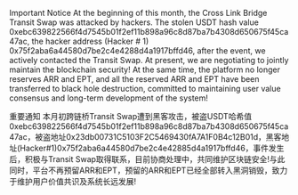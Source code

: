 Important Notice
At the beginning of this month, the Cross Link Bridge Transit Swap was attacked by hackers. The stolen USDT hash value 0xebc639822566f4d7545b01f2ef11b898a96c8d87ba7b4308d650675f45ca47ac, the hacker address (Hacker # 1) 0x75f2aba6a44580d7be2c4e4288d4a1917bffd46, after the event, we actively contacted the Transit Swap. At present, we are negotiating to jointly maintain the blockchain security! At the same time, the platform no longer reserves ARR and EPT, and all the reserved ARR and EPT have been transferred to black hole destruction, committed to maintaining user value consensus and long-term development of the system!

重要通知
本月初跨链桥Transit Swap遭到黑客攻击，被盗USDT哈希值0xebc639822566f4d7545b01f2ef11b898a96c8d87ba7b4308d650675f45ca47ac，被盗地址0x23db00731C5103F2C5469430fA7A1F0B4c12B01d，黑客地址(Hacker#1)0x75f2aba6a44580d7be2c4e42885d4a1917bffd46，事件发生后，积极与Transit Swap取得联系，目前协商处理中，共同维护区块链安全!与此同时，平台不再预留ARR和EPT，预留的ARR和EPT已经全部转入黑洞销毁，致力于维护用户价值共识及系统长远发展!
